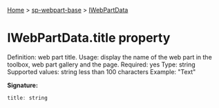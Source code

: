 <!-- docId=sp-webpart-base.iwebpartdata.title -->

[Home](./index.md) &gt; [sp-webpart-base](./sp-webpart-base.md) &gt; [IWebPartData](./sp-webpart-base.iwebpartdata.md)

# IWebPartData.title property

Definition: web part title. Usage: display the name of the web part in the toolbox, web part gallery and the page. Required: yes Type: string Supported values: string less than 100 characters Example: "Text"

**Signature:**
```javascript
title: string
```
